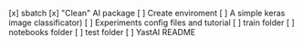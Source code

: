 [x] sbatch
[x] "Clean" AI package 
[ ] Create enviroment
[ ] A simple keras image classificator) 
[ ] Experiments config files and tutorial
[ ] train folder
[ ] notebooks folder
[ ] test folder
[ ] YastAI README